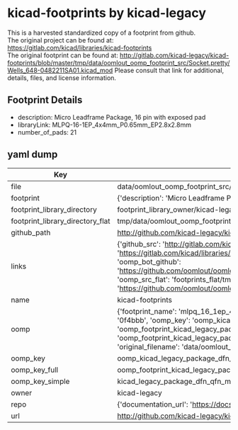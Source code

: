 # kicad-footprints by kicad-legacy  
This is a harvested standardized copy of a footprint from github.  
The original project can be found at:  
https://gitlab.com/kicad/libraries/kicad-footprints  
The original footprint can be found at:
http://gitlab.com/kicad-legacy/kicad-footprints/blob/master/tmp/data/oomlout_oomp_footprint_src/Socket.pretty/Wells_648-0482211SA01.kicad_mod
Please consult that link for additional, details, files, and license information.  
## Footprint Details
* description: Micro Leadframe Package, 16 pin with exposed pad  
* libraryLink: MLPQ-16-1EP_4x4mm_P0.65mm_EP2.8x2.8mm  
* number_of_pads: 21  
## yaml dump  
| Key | Value |  
| --- | --- |  
| file | data/oomlout_oomp_footprint_src/kicad-footprints/Package_DFN_QFN.pretty/MLPQ-16-1EP_4x4mm_P0.65mm_EP2.8x2.8mm.kicad_mod |  
| footprint | {'description': 'Micro Leadframe Package, 16 pin with exposed pad', 'libraryLink': 'MLPQ-16-1EP_4x4mm_P0.65mm_EP2.8x2.8mm', 'number_of_pads': 21} |  
| footprint_library_directory | footprint_library_owner/kicad-legacy_kicad-footprints |  
| footprint_library_directory_flat | tmp/data/oomlout_oomp_footprint_src/footprints_flat/kicad_legacy_package_dfn_qfn_mlpq_16_1ep_4x4mm_p0_65mm_ep2_8x2_8mm/working |  
| github_path | http://github.com/kicad-legacy/kicad-footprints/blob/master/tmp/data/oomlout_oomp_footprint_src/Package_DFN_QFN.pretty/MLPQ-16-1EP_4x4mm_P0.65mm_EP2.8x2.8mm.kicad_mod |  
| links | {'github_src': 'http://gitlab.com/kicad-legacy/kicad-footprints/blob/master/tmp/data/oomlout_oomp_footprint_src/Socket.pretty/Wells_648-0482211SA01.kicad_mod', 'github_src_repo': 'https://gitlab.com/kicad/libraries/kicad-footprints', 'oomp_bot': 'tmp/data/oomlout_oomp_footprint_src/footprints/kicad_legacy_package_dfn_qfn_mlpq_16_1ep_4x4mm_p0_65mm_ep2_8x2_8mm/working', 'oomp_bot_github': 'https://github.com/oomlout/oomlout_oomp_footprint_bot/tree/main/tmp/data/oomlout_oomp_footprint_src/footprints/kicad_legacy_package_dfn_qfn_mlpq_16_1ep_4x4mm_p0_65mm_ep2_8x2_8mm/working', 'oomp_src_flat': 'footprints_flat/tmp/data/oomlout_oomp_footprint_src/footprints_flat/kicad_legacy_package_dfn_qfn_mlpq_16_1ep_4x4mm_p0_65mm_ep2_8x2_8mm/working', 'oomp_src_flat_github': 'https://github.com/oomlout/oomlout_oomp_footprint_src/tree/main/tmp/data/oomlout_oomp_footprint_src/footprints_flat/kicad_legacy_package_dfn_qfn_mlpq_16_1ep_4x4mm_p0_65mm_ep2_8x2_8mm/working'} |  
| name | kicad-footprints |  
| oomp | {'footprint_name': 'mlpq_16_1ep_4x4mm_p0_65mm_ep2_8x2_8mm', 'library_name': 'package_dfn_qfn', 'md5': '0f4bbbc474952dbb0ad4f2949738dd5b', 'md5_10': '0f4bbbc474', 'md5_5': '0f4bb', 'md5_6': '0f4bbb', 'oomp_key': 'oomp_kicad_legacy_package_dfn_qfn_mlpq_16_1ep_4x4mm_p0_65mm_ep2_8x2_8mm', 'oomp_key_extra': 'oomp_footprint_kicad_legacy_package_dfn_qfn_mlpq_16_1ep_4x4mm_p0_65mm_ep2_8x2_8mm', 'oomp_key_full': 'oomp_footprint_kicad_legacy_package_dfn_qfn_mlpq_16_1ep_4x4mm_p0_65mm_ep2_8x2_8mm_0f4bbb', 'oomp_key_simple': 'kicad_legacy_package_dfn_qfn_mlpq_16_1ep_4x4mm_p0_65mm_ep2_8x2_8mm', 'original_filename': 'data/oomlout_oomp_footprint_src/kicad-footprints/Package_DFN_QFN.pretty/MLPQ-16-1EP_4x4mm_P0.65mm_EP2.8x2.8mm.kicad_mod', 'owner_name': 'kicad_legacy'} |  
| oomp_key | oomp_kicad_legacy_package_dfn_qfn_mlpq_16_1ep_4x4mm_p0_65mm_ep2_8x2_8mm |  
| oomp_key_full | oomp_footprint_kicad_legacy_package_dfn_qfn_mlpq_16_1ep_4x4mm_p0_65mm_ep2_8x2_8mm |  
| oomp_key_simple | kicad_legacy_package_dfn_qfn_mlpq_16_1ep_4x4mm_p0_65mm_ep2_8x2_8mm |  
| owner | kicad-legacy |  
| repo | {'documentation_url': 'https://docs.github.com/rest/repos/repos#get-a-repository', 'message': 'Not Found'} |  
| url | http://github.com/kicad-legacy/kicad-footprints |  


